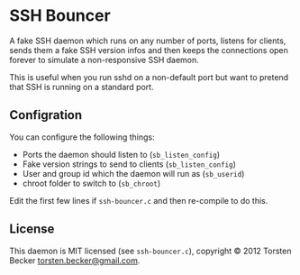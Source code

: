 # SSH Bouncer

A fake SSH daemon which runs on any number of ports, listens for clients,
sends them a fake SSH version infos and then keeps the connections open forever
to simulate a non-responsive SSH daemon.

This is useful when you run sshd on a non-default port but want to pretend
that SSH is running on a standard port.


## Configration

You can configure the following things:

 - Ports the daemon should listen to (`sb_listen_config`)
 - Fake version strings to send to clients (`sb_listen_config`)
 - User and group id which the daemon will run as (`sb_userid`)
 - chroot folder to switch to (`sb_chroot`)
 
Edit the first few lines if `ssh-bouncer.c` and then re-compile to do this.


## License

This daemon is MIT licensed (see `ssh-bouncer.c`), copyright &copy; 2012 Torsten Becker <torsten.becker@gmail.com>.

